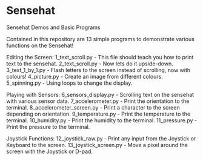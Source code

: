 # Sensehat
Sensehat Demos and Basic Programs

Contained in this repository are 13 simple programs to demonstrate various functions on the Sensehat!

Editing the Screen:
1_text_scroll.py - This file should teach you how to print text to the sensehat.
2_text_scroll.py - Now lets do it upside-down.
3_text_1_by_1.py - Flash letters to the screen instead of scrolling, now with colours!
4_picture.py -     Create an image from different colours.
5_spinning.py -    Using loops to change the display.

Playing with Sensors:
6_sensors_display.py      - Scrolling text on the sensehat with various sensor data.
7_accelerometer.py        - Print the orientation to the terminal.
8_accelerometer_screen.py - Print a character to the screen depending on orientation.
9_temperature.py          - Print the temperature to the terminal.
10_humidity.py            - Print the humidity to the terminal.
11_pressure.py            - Print the pressure to the terminal.

Joystick Functions:
12_joystick_raw.py    - Print any input from the Joystick or Keyboard to the screen.
13_joystick_screen.py - Move a pixel around the screen with the Joystick or D-pad.
